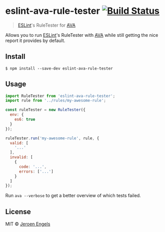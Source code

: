 # eslint-ava-rule-tester [![Build Status](https://travis-ci.org/jfmengels/eslint-ava-rule-tester.svg?branch=master)](https://travis-ci.org/jfmengels/eslint-ava-rule-tester)

> [ESLint]'s RuleTester for [AVA]

Allows you to run [ESLint]'s RuleTester with [AVA] while still getting the nice report it provides by default.

## Install

```
$ npm install --save-dev eslint-ava-rule-tester
```


## Usage

```js
import RuleTester from 'eslint-ava-rule-tester';
import rule from '../rules/my-awesome-rule';

const ruleTester = new RuleTester({
  env: {
    es6: true
  }
});

ruleTester.run('my-awesome-rule', rule, {
  valid: [
    '...'
  ],
  invalid: [
    {
      code: '...',
      errors: ['...']
    }
  ]
});
```

Run `ava --verbose` to get a better overview of which tests failed.

## License

MIT © [Jeroen Engels](https://github.com/jfmengels)

[AVA]: https://github.com/sindresorhus/ava
[ESLint]: https://github.com/eslint/eslint
